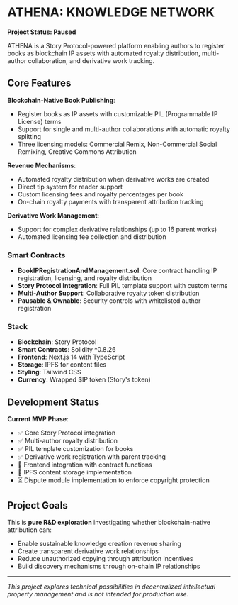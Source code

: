 # ATHENA: KNOWLEDGE NETWORK

**Project Status: Paused**

ATHENA is a Story Protocol-powered platform enabling authors to register books as blockchain IP assets with automated royalty distribution, multi-author collaboration, and derivative work tracking.

## Core Features

**Blockchain-Native Book Publishing**:
- Register books as IP assets with customizable PIL (Programmable IP License) terms
- Support for single and multi-author collaborations with automatic royalty splitting
- Three licensing models: Commercial Remix, Non-Commercial Social Remixing, Creative Commons Attribution

**Revenue Mechanisms**:
- Automated royalty distribution when derivative works are created
- Direct tip system for reader support
- Custom licensing fees and royalty percentages per book
- On-chain royalty payments with transparent attribution tracking

**Derivative Work Management**:
- Support for complex derivative relationships (up to 16 parent works)
- Automated licensing fee collection and distribution
  
### Smart Contracts
- **BookIPRegistrationAndManagement.sol**: Core contract handling IP registration, licensing, and royalty distribution
- **Story Protocol Integration**: Full PIL template support with custom terms
- **Multi-Author Support**: Collaborative royalty token distribution
- **Pausable & Ownable**: Security controls with whitelisted author registration

### Stack
- **Blockchain**: Story Protocol
- **Smart Contracts**: Solidity ^0.8.26
- **Frontend**: Next.js 14 with TypeScript
- **Storage**: IPFS for content files
- **Styling**: Tailwind CSS
- **Currency**: Wrapped $IP token (Story's token)

## Development Status

**Current MVP Phase**:
- ✅ Core Story Protocol integration
- ✅ Multi-author royalty distribution
- ✅ PIL template customization for books
- ✅ Derivative work registration with parent tracking
- 🔄 Frontend integration with contract functions
- 🔄 IPFS content storage implementation
- ⏳ Dispute module implementation to enforce copyright protection

## Project Goals

This is **pure R&D exploration** investigating whether blockchain-native attribution can:
- Enable sustainable knowledge creation revenue sharing
- Create transparent derivative work relationships
- Reduce unauthorized copying through attribution incentives
- Build discovery mechanisms through on-chain IP relationships

---

_This project explores technical possibilities in decentralized intellectual property management and is not intended for production use._
